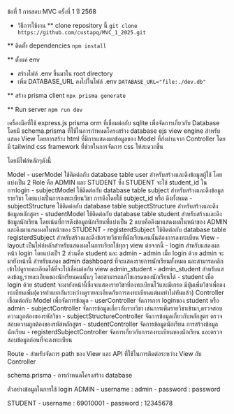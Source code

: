ข้อที่ 1 การสอบ MVC ครั้งที่ 1 ปี 2568

* วิธีการใช้งาน
** clone repository นี้
`git clone https://github.com/custapq/MVC_1_2025.git`

** ติดตั้ง dependencies
`npm install`

** ตั้งแค่ env
- สร้างไฟล์ .env ขึ้นมาใน root directory
- เพิ่ม DATABASE_URL ลงไปในไฟล์ .env
`DATABASE_URL="file:./dev.db"`

** สร้าง prisma client
`npx prisma generate`

** Run server 
`npm run dev`

เครื่องมือที่ใช้ express.js prisma orm ที่เชื่อมต่อกับ sqlite เพื่อจัดการเกี่ยวกับ Database โดยมี schema.prisma ที่ใช้ในการกำหนดโครงสร้าง database 
 ejs view engine สำหรับแสดง View โดยการสร้าง html ที่มีการแสดงผลข้อมูลของ Model ที่ส่งผ่านจาก Controller โดยมี tailwind css framework ที่ช่วยในการจัดการ css ให้สะดวกขึ้น

โดยมีไฟล์หลักๆดังนี้

Model
	- userModel ใช้ติดต่อกับ database table user สำหรับสร้างและดึงข้อมูลผู้ใช้ โดยแบ่งเป็น 2 Role คือ ADMIN และ STUDENT ซึ่ง STUDENT จะใช้ student_id ในการlogin
	- subjectModel ใช้ติดต่อกับ database table subject สำหรับสร้างและดึงข้อมูลรายวิชา โดยแบ่งเป็นการลงทะเบียนวิชา การดึงโดยใช้ subject_id หรือ ดึงทั้งหมด 
	- subjectStructure ใช้ติดต่อกับ database table subjectStructure สำหรับสร้างและดึงข้อมูลหลักสูตร
	- studentModel  ใช้ติดต่อกับ database table student สำหรับสร้างและดึงข้อมูลนักเรียน โดยเน้นที่การดึงข้อมูลนักเรียนที่แบ่งเป็น 2 แบบคือดึงมาแสดงผลในหน้าของ ADMIN และดึงมาแสดงผลในหน้าของ STUDENT
	- registerdSubject ใช้ติดต่อกับ database table registerdSubject สำหรับสร้างและดึงข้อรายวิชายที่นักเรียนคนนั้นต้องการลงทะเบียน 
View 
	- layout เป็นไฟล์หลักสำหรับแสดงผลในการเรียกใช้ทุกๆ view ต่อจากนี้
	- login สำหรับแสดงผลหน้า login โดยแบ่งเป็ฯ 2 ส่วนคือ student และ admin 
	- admin เมื่อ login ด้วย admin จะมายังหน้านี้ สำหรับแสดง admin dashboard ที่จะแสดงรายการนักเรียนทั้งหมด และสามารถคลิกเข้าไปดูรายละเอียดได้ที่จะไปเชื่อมต่อกับ view admin_student
	- admin_student สำหรับแสดงข้อมู,รายละเอียดของนักเรียนคนนั้นๆ โดยสามารถแก้ไขเกรดของนักเรียนได้
	- student เมื่อ login ด้วย student จะมายังหน้านี้ซึ่งจะแสดงรายวิชาที่ลงทะเบียนไว้และมีเกรด มีปุ่มเพิ่มวิชาเพื่อลงทะเบียนเพิ่ม(ควรทำแยกกันระหว่างดูรายละเอียดกับการลงทะเบียนแต่ผมทำไม่ทันแล้ว)
Controller เชื่อมต่อกับ Model เพื่อจัดการข้อมูล
	- userController จัดการการ loginของ student หรือ admin 
	- subjectController จัดการข้อมูลเกี่ยวกับรายวิชา เช่นการเพิ่มรายวิชาเข้ามา,ตรวจสอบความถูกต้องของรหัสวิชา
	- subjectStructureController จัดการข้อมูลเกี่ยวกับหลักสูตร ตรวจสอบความถูกต้องของรหัสหลักสูตร
	- studentController จัดการข้อมูลนักเรียน การสร้างข้อมูลนักเรียน 
	- registerdSubjectController จัดการเกี่ยวกับการลงทะเบียนของนักเรียน และตรวจสอบข้อมูลก่อนที่จะลงทะเบียน

Route
	- สำหรับจัดการ path ของ View และ API ที่ใช้ในการติดต่อระหว่าง View  กับ Controller
	
schema.prisma
	- การกำหนดโครงสร้าง database 
	
ตัวอย่างข้อมูลในการใช้ login
ADMIN
	- username : admin
	- password : password

STUDENT
	- username : 69010001
	- password : 12345678